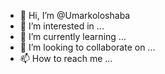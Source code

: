 - 👋 Hi, I’m @Umarkoloshaba
- 👀 I’m interested in ...
- 🌱 I’m currently learning ...
- 💞️ I’m looking to collaborate on ...
- 📫 How to reach me ...

<!---
Umarkoloshaba/Umarkoloshaba is a ✨ special ✨ repository because its `README.md` (this file) appears on your GitHub profile.
You can click the Preview link to take a look at your changes.
--->

